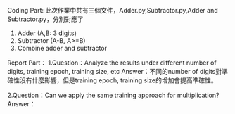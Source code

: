 Coding Part:
此次作業中共有三個文件，Adder.py,Subtractor.py,Adder and Subtractor.py，分別對應了
1. Adder (A,B: 3 digits)
2. Subtractor (A-B, A>=B)
3. Combine adder and subtractor


Report Part：
1.Question：Analyze the results under different number of digits, training epoch, training size, etc
Answer：不同的number of digits對準確性沒有什麼影響，但是training epoch, training size的增加會提高準確性。

2.Question：Can we apply the same training approach for multiplication?
Answer：

